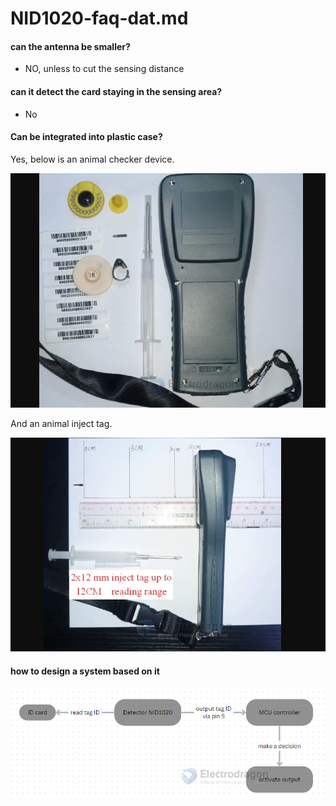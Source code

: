 
# NID1020-faq-dat.md

#### can the antenna be smaller? 

- NO, unless to cut the sensing distance 

#### can it detect the card staying in the sensing area? 

- No 

#### Can be integrated into plastic case? 

Yes, below is an animal checker device.

![](2024-04-03-18-17-18.png)

And an animal inject tag. 

![](2024-04-03-18-19-31.png)


#### how to design a system based on it 

![](2024-04-10-15-50-44.png)